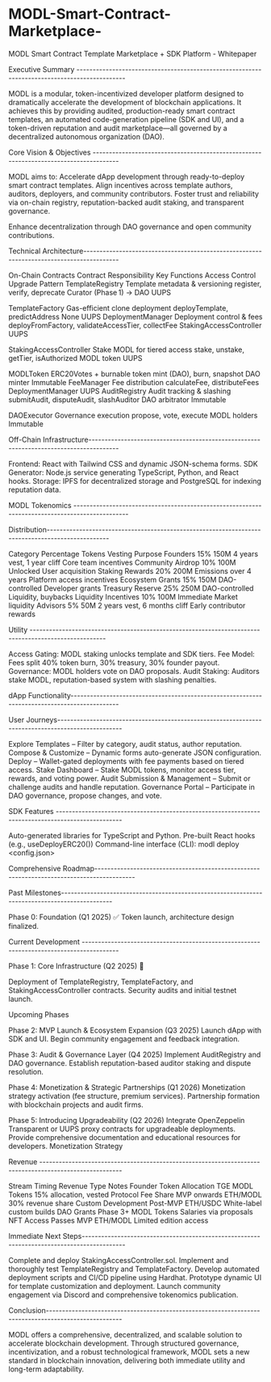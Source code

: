# MODL-Smart-Contract-Marketplace-
MODL Smart Contract Template Marketplace + SDK Platform - Whitepaper


Executive Summary ---------------------------------------------------------------------------------------------

  MODL is a modular, token-incentivized developer platform designed to dramatically accelerate the development of blockchain applications. It achieves this by providing audited, production-ready smart contract templates, an automated code-generation pipeline (SDK and UI), and a token-driven reputation and audit marketplace—all governed by a decentralized autonomous organization (DAO).

Core Vision & Objectives --------------------------------------------------------------------------------------

  MODL aims to:
  Accelerate dApp development through ready-to-deploy smart contract templates.
  Align incentives across template authors, auditors, deployers, and community contributors.
  Foster trust and reliability via on-chain registry, reputation-backed audit staking, and transparent governance.
  
  Enhance decentralization through DAO governance and open community contributions.

Technical Architecture-----------------------------------------------------------------------------------------

  On-Chain Contracts
  Contract	Responsibility	Key Functions	Access Control	Upgrade Pattern
  TemplateRegistry	Template metadata & versioning	register, verify, deprecate	Curator (Phase 1) → DAO	UUPS
  
  TemplateFactory	Gas-efficient clone deployment	deployTemplate, predictAddress	None	UUPS
  DeploymentManager	Deployment control & fees	deployFromFactory, validateAccessTier, collectFee	StakingAccessController	UUPS
  
  StakingAccessController	Stake MODL for tiered access	stake, unstake, getTier, isAuthorized	MODL token	UUPS
  
  MODLToken	ERC20Votes + burnable token	mint (DAO), burn, snapshot	DAO minter	Immutable
  FeeManager	Fee distribution	calculateFee, distributeFees	DeploymentManager	UUPS
  AuditRegistry	Audit tracking & slashing	submitAudit, disputeAudit, slashAuditor	DAO arbitrator	Immutable
  
  DAOExecutor	Governance execution	propose, vote, execute	MODL holders	Immutable

Off-Chain Infrastructure---------------------------------------------------------------------------------------

  Frontend: React with Tailwind CSS and dynamic JSON-schema forms.
  SDK Generator: Node.js service generating TypeScript, Python, and React hooks.
  Storage: IPFS for decentralized storage and PostgreSQL for indexing reputation data.

MODL Tokenomics -----------------------------------------------------------------------------------------------

  Distribution-------------------------------------------------------------------------------------------------
  
  Category	              Percentage	Tokens	  Vesting	Purpose
  Founders	              15%	        150M	    4 years vest, 1 year cliff	Core team incentives
  Community Airdrop	      10%	        100M	    Unlocked	User acquisition
  Staking Rewards	        20%	        200M	    Emissions over 4 years	Platform access incentives
  Ecosystem Grants        15%	        150M	    DAO-controlled	Developer grants
  Treasury Reserve	      25%	        250M	    DAO-controlled	Liquidity, buybacks
  Liquidity Incentives	  10%	        100M	    Immediate	Market liquidity
  Advisors	              5%	        50M	      2 years vest, 6 months cliff	Early contributor rewards
  
  Utility -----------------------------------------------------------------------------------------------------
  
  Access Gating: MODL staking unlocks template and SDK tiers.
  Fee Model: Fees split 40% token burn, 30% treasury, 30% founder payout.
  Governance: MODL holders vote on DAO proposals.
  Audit Staking: Auditors stake MODL, reputation-based system with slashing penalties.

dApp Functionality---------------------------------------------------------------------------------------------

User Journeys--------------------------------------------------------------------------------------------------

  Explore Templates – Filter by category, audit status, author reputation.
  Compose & Customize – Dynamic forms auto-generate JSON configuration.
  Deploy – Wallet-gated deployments with fee payments based on tiered access.
  Stake Dashboard – Stake MODL tokens, monitor access tier, rewards, and voting power.
  Audit Submission & Management – Submit or challenge audits and handle reputation.
  Governance Portal – Participate in DAO governance, propose changes, and vote.

SDK Features --------------------------------------------------------------------------------------------------
  
  Auto-generated libraries for TypeScript and Python.
  Pre-built React hooks (e.g., useDeployERC20())
  Command-line interface (CLI): modl deploy <config.json>

Comprehensive Roadmap------------------------------------------------------------------------------------------

  Past Milestones----------------------------------------------------------------------------------------------
  
  Phase 0: Foundation (Q1 2025) ✅
  Token launch, architecture design finalized.
  
  Current Development -----------------------------------------------------------------------------------------
  
  Phase 1: Core Infrastructure (Q2 2025) 🔄
  
  Deployment of TemplateRegistry, TemplateFactory, and StakingAccessController contracts.
  Security audits and initial testnet launch.
  
  Upcoming Phases
  
  Phase 2: MVP Launch & Ecosystem Expansion (Q3 2025)
  Launch dApp with SDK and UI.
  Begin community engagement and feedback integration.
  
  Phase 3: Audit & Governance Layer (Q4 2025)
  Implement AuditRegistry and DAO governance.
  Establish reputation-based auditor staking and dispute resolution.
  
  Phase 4: Monetization & Strategic Partnerships (Q1 2026)
  Monetization strategy activation (fee structure, premium services).
  Partnership formation with blockchain projects and audit firms.
  
  Phase 5: Introducing Upgradeability (Q2 2026)
  Integrate OpenZeppelin Transparent or UUPS proxy contracts for upgradeable deployments.
  Provide comprehensive documentation and educational resources for developers.
  Monetization Strategy

Revenue -------------------------------------------------------------------------------------------------------

  Stream	                    Timing	      Revenue Type	  Notes
  Founder Token Allocation	  TGE	          MODL Tokens	    15% allocation,   vested
  Protocol Fee Share	        MVP onwards	  ETH/MODL	      30% revenue share
  Custom Development	        Post-MVP	    ETH/USDC	      White-label custom builds
  DAO Grants	                Phase 3+	    MODL Tokens	    Salaries via proposals
  NFT Access Passes	          MVP	          ETH/MODL	      Limited edition access
  

Immediate Next Steps-------------------------------------------------------------------------------------------

  Complete and deploy StakingAccessController.sol.
  Implement and thoroughly test TemplateRegistry and TemplateFactory.
  Develop automated deployment scripts and CI/CD pipeline using Hardhat.
  Prototype dynamic UI for template customization and deployment.
  Launch community engagement via Discord and comprehensive tokenomics publication.

Conclusion-----------------------------------------------------------------------------------------------------

  MODL offers a comprehensive, decentralized, and scalable solution to accelerate blockchain development. Through structured governance, incentivization, and a robust technological framework, MODL sets a new standard in blockchain innovation, delivering both immediate utility and long-term adaptability.
